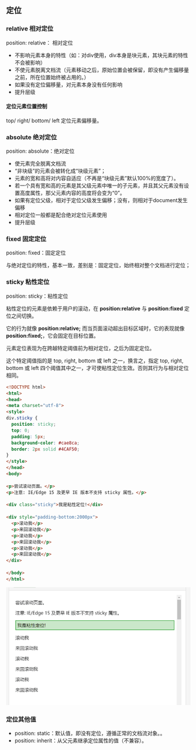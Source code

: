 ## 定位

### relative 相对定位

position: relative： 相对定位

- 不影响元素本身的特性（如：对div使用，div本身是块元素，其块元素的特性不会被影响）
- 不使元素脱离文档流（元素移动之后，原始位置会被保留，即没有产生偏移量之前，所在位置始终被占用的。）
- 如果没有定位偏移量，对元素本身没有任何影响
- 提升层级



#### 定位元素位置控制

top/ right/ bottom/ left	定位元素偏移量。



### absolute 绝对定位

position: absolute：绝对定位

- 使元素完全脱离文档流
- “非块级”的元素会被转化成“块级元素”；
- 元素的宽和高将对内容自适应（不再是“块级元素”默认100%的宽度了）。
- 若一个具有宽和高的元素是其父级元素中唯一的子元素，并且其父元素没有设置高度属性，那父元素内容的高度将会变为“0”。
- 如果有定位父级，相对于定位父级发生偏移；没有，则相对于document发生偏移
- 相对定位一般都是配合绝对定位元素使用
- 提升层级



### fixed 固定定位

position: fixed：固定定位

与绝对定位的特性，基本一致，差别是：固定定位，始终相对整个文档进行定位；

[^ tips]: IE6不支持固定定位。



### sticky 粘性定位

position: sticky：粘性定位

粘性定位的元素是依赖于用户的滚动，在 **position:relative** 与 **position:fixed** 定位之间切换。

它的行为就像 **position:relative;** 而当页面滚动超出目标区域时，它的表现就像 **position:fixed;**，它会固定在目标位置。

元素定位表现为在跨越特定阈值前为相对定位，之后为固定定位。

这个特定阈值指的是 top, right, bottom 或 left 之一，换言之，指定 top, right, bottom 或 left 四个阈值其中之一，才可使粘性定位生效。否则其行为与相对定位相同。

[^ tips]:  Internet Explorer, Edge 15 及更早 IE 版本不支持 sticky 定位。 Safari 需要使用 -webkit- prefix (查看以下实例)。

```html
<!DOCTYPE html>
<html>
<head>
<meta charset="utf-8"> 
<style>
div.sticky {
  position: sticky;
  top: 0;
  padding: 5px;
  background-color: #cae8ca;
  border: 2px solid #4CAF50;
}
</style>
</head>
<body>

<p>尝试滚动页面。</p>
<p>注意: IE/Edge 15 及更早 IE 版本不支持 sticky 属性。</p>

<div class="sticky">我是粘性定位!</div>

<div style="padding-bottom:2000px">
  <p>滚动我</p>
  <p>来回滚动我</p>
  <p>滚动我</p>
  <p>来回滚动我</p>
  <p>滚动我</p>
  <p>来回滚动我</p>
</div>

</body>
</html>
```

![sticky粘性定位](./assets/sticky定位.gif "粘性定位-sticky")

### 定位其他值

- position: static：默认值，即没有定位，遵循正常的文档流对象。。
- position: inherit：从父元素继承定位属性的值（不兼容）。